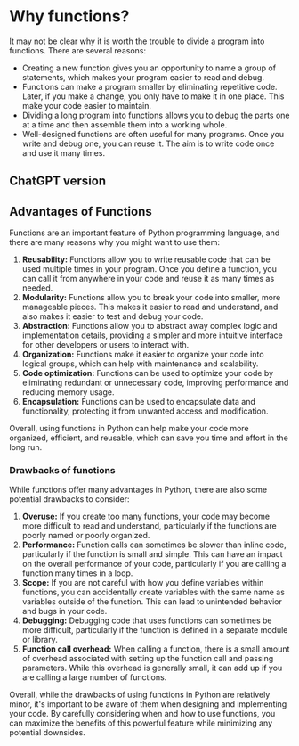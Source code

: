 # Why functions?

It may not be clear why it is worth the trouble to divide a program into functions. There are several reasons:

* Creating a new function gives you an opportunity to name a group of statements, which makes your program easier to read and debug.
* Functions can make a program smaller by eliminating repetitive code. Later, if you make a change, you only have to make it in one place. This make your code easier to maintain.
* Dividing a long program into functions allows you to debug the parts one at a time and then assemble them into a working whole.
* Well-designed functions are often useful for many programs. Once you write and debug one, you can reuse it. The aim is to write code once and use it many times.

## ChatGPT version

## Advantages of Functions

Functions are an important feature of Python programming language, and there are many reasons why you might want to use them:

1. **Reusability:** Functions allow you to write reusable code that can be used multiple times in your program. Once you define a function, you can call it from anywhere in your code and reuse it as many times as needed.
2. **Modularity:** Functions allow you to break your code into smaller, more manageable pieces. This makes it easier to read and understand, and also makes it easier to test and debug your code.
3. **Abstraction:** Functions allow you to abstract away complex logic and implementation details, providing a simpler and more intuitive interface for other developers or users to interact with.
4. **Organization:** Functions make it easier to organize your code into logical groups, which can help with maintenance and scalability.
5. **Code optimization:** Functions can be used to optimize your code by eliminating redundant or unnecessary code, improving performance and reducing memory usage.
6. **Encapsulation:** Functions can be used to encapsulate data and functionality, protecting it from unwanted access and modification.

Overall, using functions in Python can help make your code more organized, efficient, and reusable, which can save you time and effort in the long run.

### Drawbacks of functions

While functions offer many advantages in Python, there are also some potential drawbacks to consider:

1. **Overuse:** If you create too many functions, your code may become more difficult to read and understand, particularly if the functions are poorly named or poorly organized.
2. **Performance:** Function calls can sometimes be slower than inline code, particularly if the function is small and simple. This can have an impact on the overall performance of your code, particularly if you are calling a function many times in a loop.
3. **Scope:** If you are not careful with how you define variables within functions, you can accidentally create variables with the same name as variables outside of the function. This can lead to unintended behavior and bugs in your code.
4. **Debugging:** Debugging code that uses functions can sometimes be more difficult, particularly if the function is defined in a separate module or library.
5. **Function call overhead:** When calling a function, there is a small amount of overhead associated with setting up the function call and passing parameters. While this overhead is generally small, it can add up if you are calling a large number of functions.

Overall, while the drawbacks of using functions in Python are relatively minor, it's important to be aware of them when designing and implementing your code. By carefully considering when and how to use functions, you can maximize the benefits of this powerful feature while minimizing any potential downsides.
